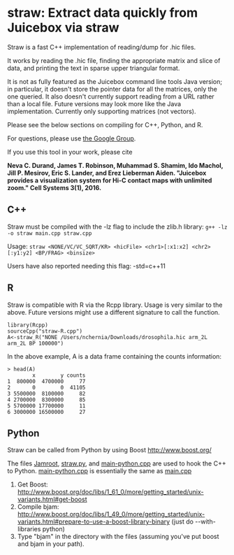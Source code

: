 # straw: Extract data quickly from Juicebox via straw
Straw is a fast C++ implementation of reading/dump for .hic files.
 
It works by reading the .hic file, finding the appropriate matrix and slice
of data, and printing the text in sparse upper triangular format.

It is not as fully featured as the Juicebox command line tools Java version;
in particular, it doesn't store the pointer data for all the matrices, only
the one queried. It also doesn't currently support reading from a URL rather
than a local file. Future versions may look more like the Java implementation. 
Currently only supporting matrices (not vectors).

Please see the below sections on compiling for C++, Python, and R.

For questions, please use
[the Google Group](https://groups.google.com/forum/#!forum/3d-genomics).

If you use this tool in your work, please cite 

**Neva C. Durand, James T. Robinson, Muhammad S. Shamim, Ido Machol, Jill P. Mesirov, Eric S. Lander, and Erez Lieberman Aiden. "Juicebox provides a visualization system for Hi-C contact maps with unlimited zoom." Cell Systems 3(1), 2016.**

## C++
Straw must be compiled with the -lz flag to include the zlib.h library:
`g++ -lz -o straw main.cpp straw.cpp`

Usage: `straw <NONE/VC/VC_SQRT/KR> <hicFile> <chr1>[:x1:x2] <chr2>[:y1:y2] <BP/FRAG> <binsize> `

Users have also reported needing this flag: -std=c++11
## R
Straw is compatible with R via the Rcpp library.  Usage is very similar to the above.  Future versions might use a different signature to call the function.

```
library(Rcpp)
sourceCpp("straw-R.cpp")
A<-straw_R("NONE /Users/nchernia/Downloads/drosophila.hic arm_2L arm_2L BP 100000")
```
In the above example, A is a data frame containing the counts information:

```
> head(A)
        x        y counts
1  800000  4700000     77
2       0        0  41105
3 5500000  8100000     82
4 2700000  8300000     85
5 5700000 17700000     11
6 3000000 16500000     27
```

## Python 
Straw can be called from Python by using Boost <http://www.boost.org/>

The files [Jamroot](Jamroot), [straw.py](straw.py), and 
[main-python.cpp](main-python.cpp) are used to hook the C++ to Python. 
[main-python.cpp](main-python.cpp) is essentially the same as 
[main.cpp](main.cpp)

1. Get Boost:  
  http://www.boost.org/doc/libs/1_61_0/more/getting_started/unix-variants.html#get-boost
2. Compile bjam:  
  http://www.boost.org/doc/libs/1_49_0/more/getting_started/unix-variants.html#prepare-to-use-a-boost-library-binary
(just do --with-libraries python)
3. Type "bjam" in the directory with the files (assuming you've put boost and bjam in your path).
